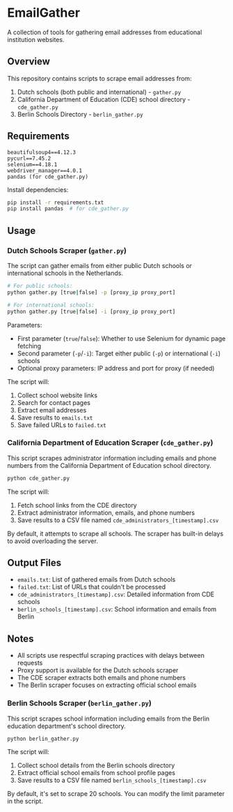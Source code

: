 # EmailGather

A collection of tools for gathering email addresses from educational institution websites.

## Overview

This repository contains scripts to scrape email addresses from:

1. Dutch schools (both public and international) - `gather.py`
2. California Department of Education (CDE) school directory - `cde_gather.py`
3. Berlin Schools Directory - `berlin_gather.py`

## Requirements

```
beautifulsoup4==4.12.3
pycurl==7.45.2
selenium==4.18.1
webdriver_manager==4.0.1
pandas (for cde_gather.py)
```

Install dependencies:

```bash
pip install -r requirements.txt
pip install pandas  # for cde_gather.py
```

## Usage

### Dutch Schools Scraper (`gather.py`)

The script can gather emails from either public Dutch schools or international schools in the Netherlands.

```bash
# For public schools:
python gather.py [true|false] -p [proxy_ip proxy_port]

# For international schools:
python gather.py [true|false] -i [proxy_ip proxy_port]
```

Parameters:
- First parameter (`true`/`false`): Whether to use Selenium for dynamic page fetching
- Second parameter (`-p`/`-i`): Target either public (`-p`) or international (`-i`) schools
- Optional proxy parameters: IP address and port for proxy (if needed)

The script will:
1. Collect school website links
2. Search for contact pages
3. Extract email addresses
4. Save results to `emails.txt`
5. Save failed URLs to `failed.txt`

### California Department of Education Scraper (`cde_gather.py`)

This script scrapes administrator information including emails and phone numbers from the California Department of Education school directory.

```bash
python cde_gather.py
```

The script will:
1. Fetch school links from the CDE directory
2. Extract administrator information, emails, and phone numbers
3. Save results to a CSV file named `cde_administrators_[timestamp].csv`

By default, it attempts to scrape all schools. The scraper has built-in delays to avoid overloading the server.

## Output Files

- `emails.txt`: List of gathered emails from Dutch schools
- `failed.txt`: List of URLs that couldn't be processed
- `cde_administrators_[timestamp].csv`: Detailed information from CDE schools
- `berlin_schools_[timestamp].csv`: School information and emails from Berlin

## Notes

- All scripts use respectful scraping practices with delays between requests
- Proxy support is available for the Dutch schools scraper
- The CDE scraper extracts both emails and phone numbers
- The Berlin scraper focuses on extracting official school emails

### Berlin Schools Scraper (`berlin_gather.py`)

This script scrapes school information including emails from the Berlin education department's school directory.

```bash
python berlin_gather.py
```

The script will:
1. Collect school details from the Berlin schools directory
2. Extract official school emails from school profile pages
3. Save results to a CSV file named `berlin_schools_[timestamp].csv`

By default, it's set to scrape 20 schools. You can modify the limit parameter in the script. 